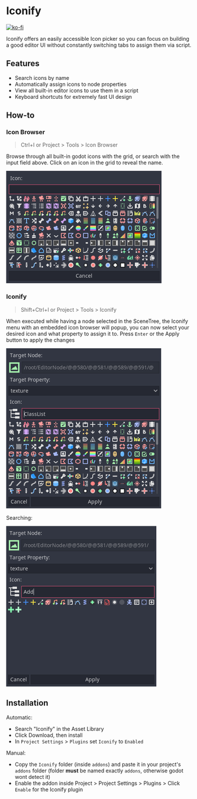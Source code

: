 # Iconify

[![ko-fi](https://ko-fi.com/img/githubbutton_sm.svg)](https://ko-fi.com/N4N7LH6KJ)

Iconify offers an easily accessible Icon picker so you can focus on building a good editor UI without constantly switching tabs to assign them via script.

## Features

- Search icons by name
- Automatically assign icons to node properties
- View all built-in editor icons to use them in a script
- Keyboard shortcuts for extremely fast UI design

## How-to

### Icon Browser

> Ctrl+I or Project > Tools > Icon Browser

Browse through all built-in godot icons with the grid, or search with the input field above. Click on an icon in the grid to reveal the name.

![Icon Browser](res/IconBrowser.png)

### Iconify

> Shift+Ctrl+I or Project > Tools > Iconify

When executed while having a node selected in the SceneTree, the Iconify menu with an embedded icon browser will popup, you can now select your desired icon and what property to assign it to. Press `Enter` or the Apply button to apply the changes

![Iconify](res/Iconify.png)

Searching:

![Iconify Search](res/Iconify_Search.png)

## Installation

Automatic:
- Search "Iconify" in the Asset Library
- Click Download, then install
- In `Project Settings` > `Plugins` set `Iconify` to `Enabled`

Manual:

- Copy the `Iconify` folder (inside `addons`) and paste it in your project's `addons` folder (folder **must** be named exactly `addons`, otherwise godot wont detect it)
- Enable the addon inside Project > Project Settings > Plugins > Click `Enable` for the Iconify plugin
